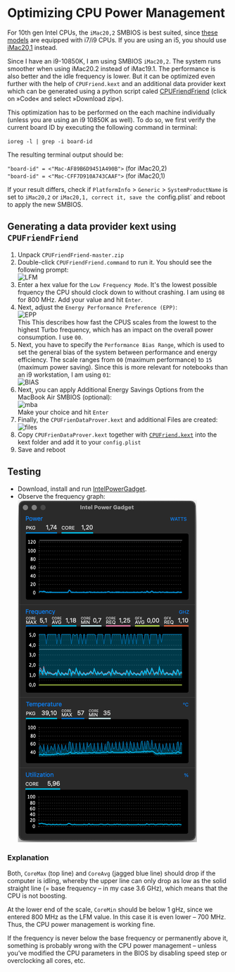 # Optimizing CPU Power Management

For 10th gen Intel CPUs, the `iMac20,2` SMBIOS is best suited, since [these models](https://everymac.com/ultimate-mac-lookup/?search_keywords=iMac20,2) are equipped with i7/i9 CPUs. If you are using an i5, you should use [iMac20,1](https://everymac.com/ultimate-mac-lookup/?search_keywords=iMac20,1) instead.

Since I have an i9-10850K, I am using SMBIOS `iMac20,2`. The system runs smoother when using iMac20.2 instead of iMac19.1. The performance is also better and the idle frequency is lower. But it can be optimized even further with the help of `CPUFriend.kext` and an additional data provider kext which can be generated using a python script caled [CPUFriendFriend](https://github.com/corpnewt/CPUFriendFriend) (click on »Code« and select »Download zip«). 

This optimization has to be performed on the each machine individually (unless you are using an i9 10850K as well). To do so, we first verify the current board ID by executing the following command in terminal:

`ioreg -l | grep -i board-id`

The resulting terminal output should be: 

`"board-id" = <"Mac-AF89B6D9451A490B">` (for iMac20,2)</br>
`"board-id" = <"Mac-CFF7D910A743CAAF">` (for iMac20,1)

If your result differs, check if `PlatformInfo` > `Generic` > `SystemProductName` is set to `iMac20,2` or `iMac20,1, correct it, save the `config.plist` and reboot to apply the new SMBIOS.

## Generating a data provider kext using `CPUFriendFriend` 
1. Unpack `CPUFriendFriend-master.zip`
2. Double-click `CPUFriendFriend.command` to run it. You should see the following prompt:</br>
	![LFM](https://user-images.githubusercontent.com/76865553/151773085-f181f1d2-e8f3-4f97-8b29-5c8e741b2765.png)
3. Enter a hex value for the `Low Frequency Mode`. It's the lowest possible frquency the CPU should clock down to without crashing. I am using `08` for 800 MHz. Add your value and hit `Enter`.
4. Next, adjust the `Energy Performance Preference (EPP)`:</br>
	![EPP](https://user-images.githubusercontent.com/76865553/151773160-38aa587d-93e7-414d-9fbe-50c0eee1c437.png)</br>
This This describes how fast the CPUS scales from the lowest to the highest Turbo frequency, which has an impact on the overall power consumption. I use `00`.
5. Next, you have to specify the `Performance Bias Range`, which is used to set the general bias of the system between performance and energy efficiency. The scale ranges from `00` (maximum performance) to `15` (maximum power saving). Since this is more relevant for notebooks than an i9 workstation, I am using `01`:</br>
	![BIAS](https://user-images.githubusercontent.com/76865553/151773244-f1bd7d7c-182e-468d-86ec-5702283dad13.png)</br>
6. Next, you can apply Additional Energy Savings Options from the MacBook Air SMBIOS (optional):</br>![mba](https://user-images.githubusercontent.com/76865553/151773342-8ac88574-9926-4efb-af9d-7e4599f57e40.png)</br>Make your choice and hit `Enter`
7. Finally, the `CPUFrienDataProver.kext` and additional Files are created:</br>![files](https://user-images.githubusercontent.com/76865553/151773395-212d209b-0e6b-43ca-b105-ccf0172f90e7.png)
8. Copy `CPUFrienDataProver.kext` together with [`CPUFriend.kext`](https://github.com/acidanthera/CPUFriend/releases) into the kext folder and add it to your `config.plist`
9. Save and reboot

## Testing

- Download, install and run [IntelPowerGadget](https://www.intel.com/content/www/us/en/developer/articles/tool/power-gadget.html).
- Observe the frequency graph:</br>![](https://raw.githubusercontent.com/5T33Z0/Gigabyte-Z490-Vision-G-Hackintosh-OpenCore/main/Pics/CPU_PM.png)

### Explanation 
Both, `CoreMax` (top line) and `CoreAvg` (jagged blue line) should drop if the computer is idling, whereby the upper line can only drop as low as the solid straight line (= base frequency – in my case 3.6 GHz), which means that the CPU is not boosting. 

At the lower end of the scale, `CoreMin` should be below 1 gHz, since we entered 800 MHz as the LFM value. In this case it is even lower – 700 MHz. Thus, the CPU power management is working fine.

If the frequency is never below the base frequency or permanently above it, something is probably wrong with the CPU power management – unless you’ve modified the CPU parameters in the BIOS by disabling speed step or overclocking all cores, etc.
